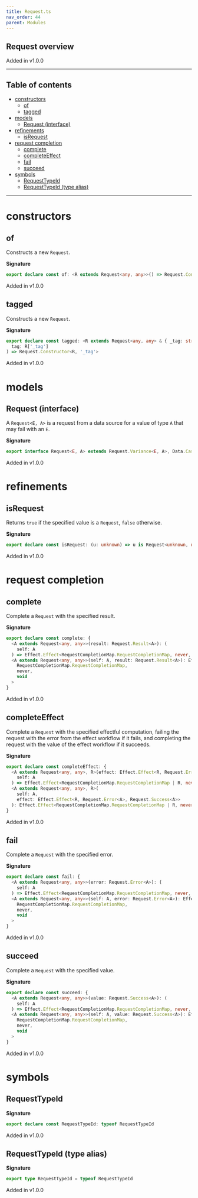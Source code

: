 ```yaml
---
title: Request.ts
nav_order: 44
parent: Modules
---
```


## Request overview

Added in v1.0.0

---

<h2 class="text-delta">Table of contents</h2>

- [constructors](#constructors)
  - [of](#of)
  - [tagged](#tagged)
- [models](#models)
  - [Request (interface)](#request-interface)
- [refinements](#refinements)
  - [isRequest](#isrequest)
- [request completion](#request-completion)
  - [complete](#complete)
  - [completeEffect](#completeeffect)
  - [fail](#fail)
  - [succeed](#succeed)
- [symbols](#symbols)
  - [RequestTypeId](#requesttypeid)
  - [RequestTypeId (type alias)](#requesttypeid-type-alias)

---

# constructors

## of

Constructs a new `Request`.

**Signature**

```ts
export declare const of: <R extends Request<any, any>>() => Request.Constructor<R, never>
```

Added in v1.0.0

## tagged

Constructs a new `Request`.

**Signature**

```ts
export declare const tagged: <R extends Request<any, any> & { _tag: string }>(
  tag: R['_tag']
) => Request.Constructor<R, '_tag'>
```

Added in v1.0.0

# models

## Request (interface)

A `Request<E, A>` is a request from a data source for a value of type `A`
that may fail with an `E`.

**Signature**

```ts
export interface Request<E, A> extends Request.Variance<E, A>, Data.Case {}
```

Added in v1.0.0

# refinements

## isRequest

Returns `true` if the specified value is a `Request`, `false` otherwise.

**Signature**

```ts
export declare const isRequest: (u: unknown) => u is Request<unknown, unknown>
```

Added in v1.0.0

# request completion

## complete

Complete a `Request` with the specified result.

**Signature**

```ts
export declare const complete: {
  <A extends Request<any, any>>(result: Request.Result<A>): (
    self: A
  ) => Effect.Effect<RequestCompletionMap.RequestCompletionMap, never, void>
  <A extends Request<any, any>>(self: A, result: Request.Result<A>): Effect.Effect<
    RequestCompletionMap.RequestCompletionMap,
    never,
    void
  >
}
```

Added in v1.0.0

## completeEffect

Complete a `Request` with the specified effectful computation, failing the
request with the error from the effect workflow if it fails, and completing
the request with the value of the effect workflow if it succeeds.

**Signature**

```ts
export declare const completeEffect: {
  <A extends Request<any, any>, R>(effect: Effect.Effect<R, Request.Error<A>, Request.Success<A>>): (
    self: A
  ) => Effect.Effect<RequestCompletionMap.RequestCompletionMap | R, never, void>
  <A extends Request<any, any>, R>(
    self: A,
    effect: Effect.Effect<R, Request.Error<A>, Request.Success<A>>
  ): Effect.Effect<RequestCompletionMap.RequestCompletionMap | R, never, void>
}
```

Added in v1.0.0

## fail

Complete a `Request` with the specified error.

**Signature**

```ts
export declare const fail: {
  <A extends Request<any, any>>(error: Request.Error<A>): (
    self: A
  ) => Effect.Effect<RequestCompletionMap.RequestCompletionMap, never, void>
  <A extends Request<any, any>>(self: A, error: Request.Error<A>): Effect.Effect<
    RequestCompletionMap.RequestCompletionMap,
    never,
    void
  >
}
```

Added in v1.0.0

## succeed

Complete a `Request` with the specified value.

**Signature**

```ts
export declare const succeed: {
  <A extends Request<any, any>>(value: Request.Success<A>): (
    self: A
  ) => Effect.Effect<RequestCompletionMap.RequestCompletionMap, never, void>
  <A extends Request<any, any>>(self: A, value: Request.Success<A>): Effect.Effect<
    RequestCompletionMap.RequestCompletionMap,
    never,
    void
  >
}
```

Added in v1.0.0

# symbols

## RequestTypeId

**Signature**

```ts
export declare const RequestTypeId: typeof RequestTypeId
```

Added in v1.0.0

## RequestTypeId (type alias)

**Signature**

```ts
export type RequestTypeId = typeof RequestTypeId
```

Added in v1.0.0
